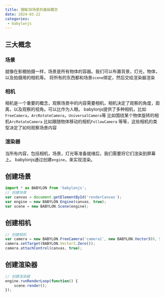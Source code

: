 ```yaml
---
title: 理解3D场景的基础概念
date: 2024-03-22
categories:
 - babylonjs
---
```


## 三大概念

### 场景

就像在影棚拍摄一样，场景是所有物体的容器。我们可以布置背景，灯光，物体，以及拍摄用的相机等。
将所有的东西都和场景`scene`绑定，然后交给渲染器渲染

### 相机

相机是一个重要的概念，观察场景中的内容需要相机，相机决定了观察的角度，距离，以及观察的视角。可以比作为人眼。
babylonjs提供了多种相机，比如`FreeCamera`，`ArcRotateCamera`，`UniversalCamera`等
比如围绕某个物体旋转的相机`ArcRotateCamera`
比如跟随物体移动的相机`FollowCamera`
等等，这些相机的类型决定了如何观察场景内容

### 渲染器

当所有内容，包括相机，场景，灯光等准备就绪后，我们需要将它们渲染到屏幕上。
babylonjs通过创建`engine`，来实现渲染。

## 创建场景

```js
import * as BABYLON from 'babylonjs';
// 创建场景
var canvas = document.getElementById('renderCanvas');
var engine = new BABYLON.Engine(canvas, true);
var scene = new BABYLON.Scene(engine);
```

## 创建相机

```js
// 创建相机
var camera = new BABYLON.FreeCamera('camera1', new BABYLON.Vector3(0, 5, -10), scene);
camera.setTarget(BABYLON.Vector3.Zero());
camera.attachControl(canvas, true);
```

## 创建渲染器

```js
// 创建渲染器
engine.runRenderLoop(function() {
    scene.render();
});
```

